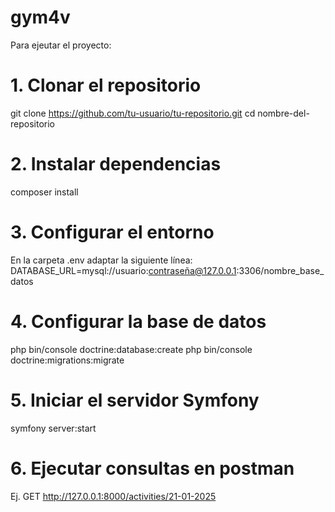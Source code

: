 # gym4v
Para ejeutar el proyecto:
# 1. Clonar el repositorio
git clone https://github.com/tu-usuario/tu-repositorio.git
cd nombre-del-repositorio

# 2. Instalar dependencias
composer install

# 3. Configurar el entorno
En la carpeta .env adaptar la siguiente línea: 
DATABASE_URL=mysql://usuario:contraseña@127.0.0.1:3306/nombre_base_datos

# 4. Configurar la base de datos
php bin/console doctrine:database:create
php bin/console doctrine:migrations:migrate

# 5. Iniciar el servidor Symfony
symfony server:start

# 6. Ejecutar consultas en postman
Ej. GET http://127.0.0.1:8000/activities/21-01-2025
